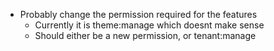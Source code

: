 - Probably change the permission required for the features 
    - Currently it is theme:manage which doesnt make sense
    - Should either be a new permission, or tenant:manage
